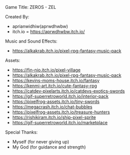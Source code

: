 Game Title: ZEROS - ZEL

Created By:
- aprianwidhiw(aprwdhwbw)
- itch.io = https://aprwdhwbw.itch.io/

Music and Sound Effects:
- https://alkakrab.itch.io/pixel-rpg-fantasy-music-pack

Assets:
- https://fin-nio.itch.io/pixel-village
- https://alkakrab.itch.io/pixel-rpg-fantasy-music-pack
- https://kevins-moms-house.itch.io/fantasy
- https://kenmi-art.itch.io/cute-fantasy-rpg
- https://catdev-pixelarts.itch.io/catdevs-exotics-swords
- https://gif-superretroworld.itch.io/interior-pack
- https://pixelfrog-assets.itch.io/tiny-swords
- https://megacrash.itch.io/chat-bubbles
- https://pixelfrog-assets.itch.io/treasure-hunters
- https://rishikiram.itch.io/ship-pixel-sprite
- https://gif-superretroworld.itch.io/marketplace

Special Thanks:
- Myself (for never giving up)
- My God (for guidance and strength)

